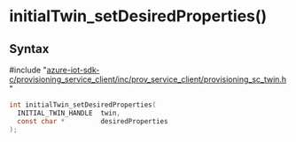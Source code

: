 # initialTwin_setDesiredProperties()

## Syntax

\#include "[azure-iot-sdk-c/provisioning_service_client/inc/prov_service_client/provisioning_sc_twin.h](../iot-c-ref-provisioning-sc-twin-h.md)"  
```C
int initialTwin_setDesiredProperties(
  INITIAL_TWIN_HANDLE  twin,
  const char *         desiredProperties
);
```

